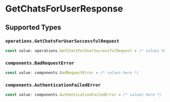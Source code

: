 # GetChatsForUserResponse


## Supported Types

### `operations.GetChatsForUserSuccessfulRequest`

```typescript
const value: operations.GetChatsForUserSuccessfulRequest = /* values here */
```

### `components.BadRequestError`

```typescript
const value: components.BadRequestError = /* values here */
```

### `components.AuthenticationFailedError`

```typescript
const value: components.AuthenticationFailedError = /* values here */
```

